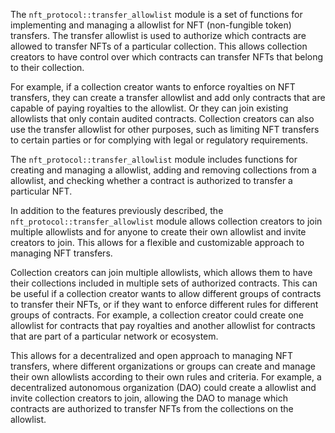 The `nft_protocol::transfer_allowlist` module is a set of functions for
implementing and managing a allowlist for NFT (non-fungible token) transfers.
The transfer allowlist is used to authorize which contracts are allowed to
transfer NFTs of a particular collection.
This allows collection creators to have control over which contracts can
transfer NFTs that belong to their collection.

For example, if a collection creator wants to enforce royalties on NFT
transfers, they can create a transfer allowlist and add only contracts that are
capable of paying royalties to the allowlist.
Or they can join existing allowlists that only contain audited contracts.
Collection creators can also use the transfer allowlist for other purposes, such
as limiting NFT transfers to certain parties or for complying with legal or
regulatory requirements.

The `nft_protocol::transfer_allowlist` module includes functions for creating
and managing a allowlist, adding and removing collections from a allowlist,
and checking whether a contract is authorized to transfer a particular NFT.

In addition to the features previously described, the
`nft_protocol::transfer_allowlist` module allows collection creators to join
multiple allowlists and for anyone to create their own allowlist and invite
creators to join.
This allows for a flexible and customizable approach to managing NFT transfers.

Collection creators can join multiple allowlists, which allows them to have
their collections included in multiple sets of authorized contracts.
This can be useful if a collection creator wants to allow different groups of
contracts to transfer their NFTs, or if they want to enforce different rules for
different groups of contracts.
For example, a collection creator could create one allowlist for contracts that
pay royalties and another allowlist for contracts that are part of a particular
network or ecosystem.

This allows for a decentralized and open approach to managing NFT transfers,
where different organizations or groups can create and manage their own
allowlists according to their own rules and criteria.
For example, a decentralized autonomous organization (DAO) could create a
allowlist and invite collection creators to join, allowing the DAO to manage
which contracts are authorized to transfer NFTs from the collections on the
allowlist.
